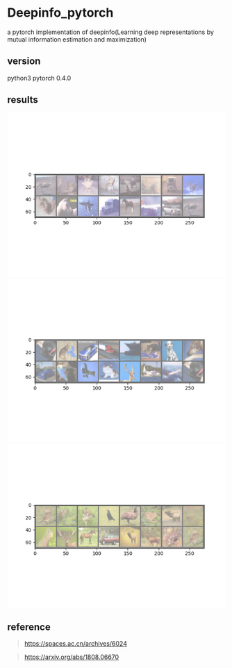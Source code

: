 # Deepinfo_pytorch
a pytorch implementation of deepinfo(Learning deep representations by mutual information estimation and maximization)
## version 

python3 pytorch 0.4.0 

## results 

![0.png](results/0.png)
![1.png](results/1.png)
![2.png](results/2.png)




## reference 
> https://spaces.ac.cn/archives/6024

> https://arxiv.org/abs/1808.06670 


